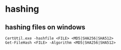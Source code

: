 # hashing

## hashing files on windows

```
CertUtil.exe -hashfile <FILE> <MD5|SHA256|SHA512>
Get-FileHash <FILE> -Algorithm <MD5|SHA256|SHA512>
```
